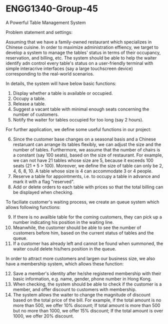 # ENGG1340-Group-45
A Powerful Table Management System

Problem statement and settings:

Assuming that we have a family-owned restaurant which specializes in Chinese cuisine. In order to maximize administration effiency, we target to develop a system to manage the tables' status in terms of their occupancy, reservation, and billing, etc. The system should be able to help the waiter identify adn control every table's status on a user-friendly terminal with simple interacrive interfaces (say a large touchscreen device) corresponding to the real-world scenarios.

In details, the system will have below basic functions:
1) Display whether a table is available or occupied.
2) Occupy a table.
3) Release a table.
4) Suggest a vacant table with minimal enough seats concerning the number of customers.
5) Notify the waiter for tables occupied for too long (say 2 hours).

For further application, we define some useful functions in our project:

6) Since the customer base changes on a seasonal basis and a Chinese restaruant can arrange its tables flexibly, we can adjust the size and the number of tables. Furthermore, we assume that the number of chairs is a constant (say 100 seats), based on the size of restaurant. For example, we can not have 21 tables whose size are 5, because it exceeds 100 seats (21 * 5 > 100). Moreover, we define the size of table can only be 2, 4, 6, 8, 10. A table whose size is 4 can accommodate 3 or 4 people.
7) Reserve a table for appointments, i.e. to occupy a table in advance and mark it with a flag "reserved".
8) Add or delete orders to each table with prices so that the total billing can be displayed when checking.

To faciliate customer's waiting process, we create an queue system which allows following functions:

9) If there is no availble table for the coming customers, they can pick up a number indicating his position in the waiting line.
10) Meanwhile, the customer should be able to see the number of customers before him, based on the current status of tables and the queue.
11) If a customer has already left and cannot be found when summoned, the waiter could delete his/hers position in the queue.

In order to attract more customers and largen our business size, we also have a membership system, which allows these function: 

12) Save a member's identity after he/she registered membership with their basic information, e.g. name, gender, phone number in Hong Kong.
13) When checking, the system should be able to check if the customer is a member, and offer discount to customers with membership.
14) The system allows the waiter to change the magnitude of discount based on the total price of the bill. For example, if the total amount is no more than 500, we offer 10% discount; If total amount is more than 500 but no more than 1000, we offer 15% discount; If the total amount is over 1000, we offer 20% discount.
